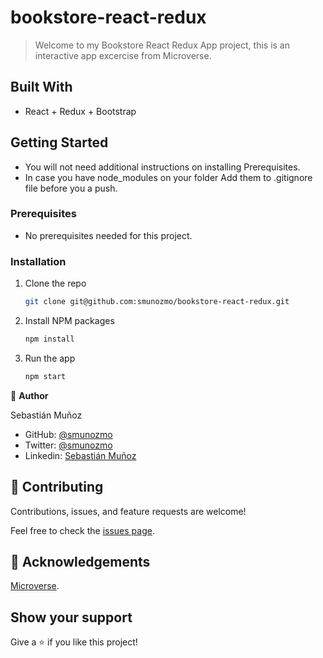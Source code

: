 # bookstore-react-redux

> Welcome to my Bookstore React Redux App project, this is an interactive app excercise from Microverse.


<!-- ![screenshot](./screenshot.png) -->

## Built With

- React + Redux + Bootstrap

## Getting Started

* You will not need additional instructions on installing Prerequisites.
* In case you have node_modules on your folder Add them to .gitignore file before you a push.

### Prerequisites

* No prerequisites needed for this project.
### Installation

1. Clone the repo
   ```sh
   git clone git@github.com:smunozmo/bookstore-react-redux.git
   ```
2. Install NPM packages
   ```sh
   npm install
   ```
2. Run the app
   ```sh
   npm start
   ```

👤 **Author**

Sebastián Muñoz

- GitHub: [@smunozmo](https://github.com/smunozmo)
- Twitter: [@smunozmo](https://twitter.com/smunozmo)
- Linkedin: [Sebastián Muñoz](https://www.linkedin.com/in/smunozmo/)

## 🤝 Contributing

Contributions, issues, and feature requests are welcome!

Feel free to check the [issues page](https://github.com/smunozmo/bookstore-react-redux/issues).


## 👋 Acknowledgements

[Microverse](https://www.microverse.org). 

## Show your support

Give a ⭐️ if you like this project!
